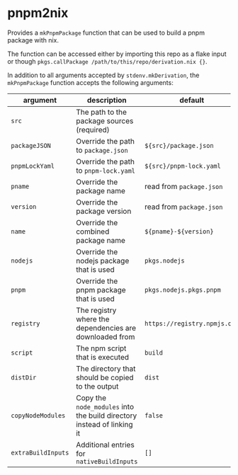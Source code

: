# pnpm2nix

Provides a `mkPnpmPackage` function that can be used to build a pnpm package with nix.

The function can be accessed either by importing this repo as a flake input or though `pkgs.callPackage /path/to/this/repo/derivation.nix {}`.

In addition to all arguments accepted by `stdenv.mkDerivation`, the `mkPnpmPackage` function accepts the following arguments:

| argument           | description                                                            | default                      |
| ------------------ | ---------------------------------------------------------------------- | ---------------------------- |
| `src`              | The path to the package sources (required)                             |                              |
| `packageJSON`      | Override the path to `package.json`                                    | `${src}/package.json`        |
| `pnpmLockYaml`     | Override the path to `pnpm-lock.yaml`                                  | `${src}/pnpm-lock.yaml`      |
| `pname`            | Override the package name                                              | read from `package.json`     |
| `version`          | Override the package version                                           | read from `package.json`     |
| `name`             | Override the combined package name                                     | `${pname}-${version}`        |
| `nodejs`           | Override the nodejs package that is used                               | `pkgs.nodejs`                |
| `pnpm`             | Override the pnpm package that is used                                 | `pkgs.nodejs.pkgs.pnpm`      |
| `registry`         | The registry where the dependencies are downloaded from                | `https://registry.npmjs.org` |
| `script`           | The npm script that is executed                                        | `build`                      |
| `distDir`          | The directory that should be copied to the output                      | `dist`                       |
| `copyNodeModules`  | Copy the `node_modules` into the build directory instead of linking it | `false`                      |
| `extraBuildInputs` | Additional entries for `nativeBuildInputs`                             | `[]`                         |
